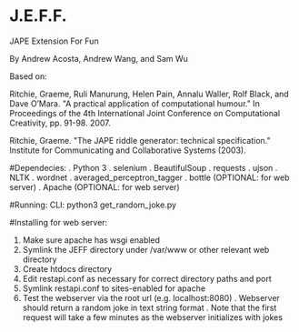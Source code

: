 # J.E.F.F.
JAPE Extension For Fun

By Andrew Acosta, Andrew Wang, and Sam Wu

Based on:

Ritchie, Graeme, Ruli Manurung, Helen Pain, Annalu Waller, Rolf Black, and Dave O’Mara. "A practical application of computational humour." In Proceedings of the 4th International Joint Conference on Computational Creativity, pp. 91-98. 2007.

Ritchie, Graeme. "The JAPE riddle generator: technical specification." Institute for Communicating and Collaborative Systems (2003).

#Dependecies:
. Python 3
  . selenium
  . BeautifulSoup
  . requests
  . ujson
  . NLTK
    . wordnet
    . averaged_perceptron_tagger
  . bottle (OPTIONAL: for web server)
. Apache (OPTIONAL: for web server)

#Running:
CLI: python3 get_random_joke.py

#Installing for web server:
1. Make sure apache has wsgi enabled
2. Symlink the JEFF directory under /var/www or other relevant web directory
3. Create htdocs directory
4. Edit restapi.conf as necessary for correct directory paths and port
5. Symlink restapi.conf to sites-enabled for apache
6. Test the webserver via the root url (e.g. localhost:8080)
   . Webserver should return a random joke in text string format
   . Note that the first request will take a few minutes as the webserver initializes with jokes

